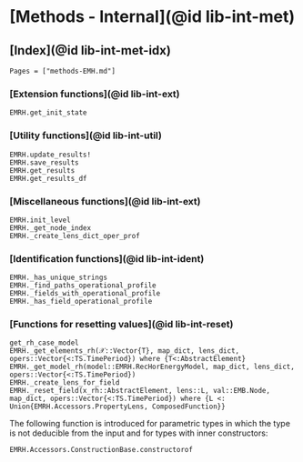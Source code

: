 # [Methods - Internal](@id lib-int-met)

## [Index](@id lib-int-met-idx)

```@index
Pages = ["methods-EMH.md"]
```

### [Extension functions](@id lib-int-ext)

```@docs
EMRH.get_init_state
```

### [Utility functions](@id lib-int-util)

```@docs
EMRH.update_results!
EMRH.save_results
EMRH.get_results
EMRH.get_results_df
```

### [Miscellaneous functions](@id lib-int-ext)

```@docs
EMRH.init_level
EMRH._get_node_index
EMRH._create_lens_dict_oper_prof
```

### [Identification functions](@id lib-int-ident)

```@docs
EMRH._has_unique_strings
EMRH._find_paths_operational_profile
EMRH._fields_with_operational_profile
EMRH._has_field_operational_profile
```

### [Functions for resetting values](@id lib-int-reset)

```@docs
get_rh_case_model
EMRH._get_elements_rh(𝒳::Vector{T}, map_dict, lens_dict, opers::Vector{<:TS.TimePeriod}) where {T<:AbstractElement}
EMRH._get_model_rh(model::EMRH.RecHorEnergyModel, map_dict, lens_dict, opers::Vector{<:TS.TimePeriod})
EMRH._create_lens_for_field
EMRH._reset_field(x_rh::AbstractElement, lens::L, val::EMB.Node, map_dict, opers::Vector{<:TS.TimePeriod}) where {L <: Union{EMRH.Accessors.PropertyLens, ComposedFunction}}
```

The following function is introduced for parametric types in which the type
is not deducible from the input and for types with inner constructors:

```@docs
EMRH.Accessors.ConstructionBase.constructorof
```
